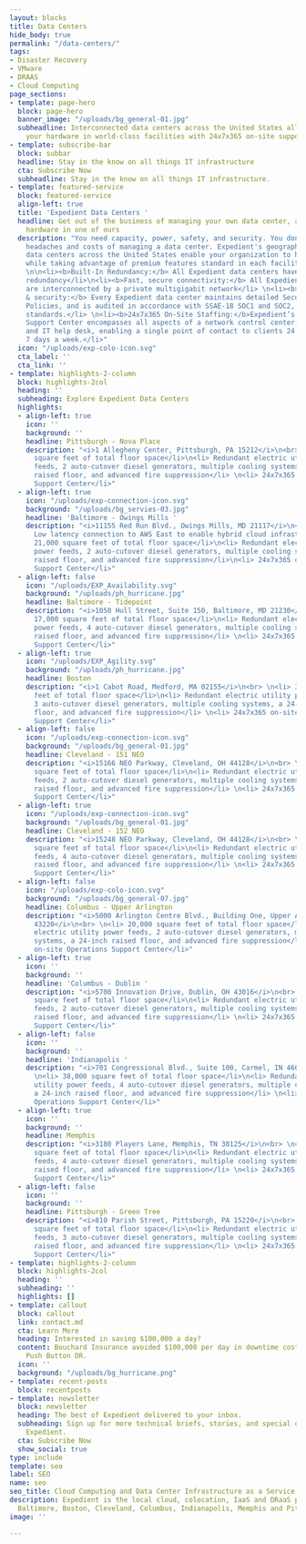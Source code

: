 ```yaml
---
layout: blocks
title: Data Centers
hide_body: true
permalink: "/data-centers/"
tags:
- Disaster Recovery
- VMware
- DRAAS
- Cloud Computing
page_sections:
- template: page-hero
  block: page-hero
  banner_image: "/uploads/bg_general-01.jpg"
  subheadline: Interconnected data centers across the United States allow you to host
    your hardware in world-class facilities with 24x7x365 on-site support
- template: subscribe-bar
  block: subbar
  headline: Stay in the know on all things IT infrastructure
  cta: Subscribe Now
  subheadline: Stay in the know on all things IT infrastructure.
- template: featured-service
  block: featured-service
  align-left: true
  title: 'Expedient Data Centers '
  headline: Get out of the business of managing your own data center, and host your
    hardware in one of ours
  description: "You need capacity, power, safety, and security. You don't need the
    headaches and costs of managing a data center. Expedient's geographically diverse
    data centers across the United States enable your organization to host your hardware
    while taking advantage of premium features standard in each facility, including:
    \n\n<li><b>Built-In Redundancy:</b> All Expedient data centers have N+1 or 2N
    redundancy</li>\n<li><b>Fast, secure connectivity:</b> All Expedient data centers
    are interconnected by a private multigigabit network</li> \n<li><b>Compliance
    & security:</b> Every Expedient data center maintains detailed Security and Control
    Policies, and is audited in accordance with SSAE-18 SOC1 and SOC2, HIPAA and PCI
    standards.</li> \n<li><b>24x7x365 On-Site Staffing:</b>Expedient’s Operations
    Support Center encompasses all aspects of a network control center, call center,
    and IT help desk, enabling a single point of contact to clients 24 hours a day,
    7 days a week.</li>"
  icon: "/uploads/exp-colo-icon.svg"
  cta_label: ''
  cta_link: ''
- template: highlights-2-column
  block: highlights-2col
  heading: ''
  subheading: Explore Expedient Data Centers
  highlights:
  - align-left: true
    icon: ''
    background: ''
    headline: Pittsburgh - Nova Place
    description: "<i>1 Allegheny Center, Pittsburgh, PA 15212</i>\n<br> \n<li> 26,000
      square feet of total floor space</li>\n<li> Redundant electric utility power
      feeds, 2 auto-cutover diesel generators, multiple cooling systems, a 24-inch
      raised floor, and advanced fire suppression</li> \n<li> 24x7x365 on-site Operations
      Support Center</li>"
  - align-left: true
    icon: "/uploads/exp-connection-icon.svg"
    background: "/uploads/bg_servies-03.jpg"
    headline: 'Baltimore - Owings Mills '
    description: "<i>11155 Red Run Blvd., Owings Mills, MD 21117</i>\n<br> \n<li>
      Low latency connection to AWS East to enable hybrid cloud infrastructure</li>\n<li>
      21,000 square feet of total floor space</li>\n<li> Redundant electric utility
      power feeds, 2 auto-cutover diesel generators, multiple cooling systems, a 24-inch
      raised floor, and advanced fire suppression</li>\n<li> 24x7x365 on-site Operations
      Support Center</li>"
  - align-left: false
    icon: "/uploads/EXP_Availability.svg"
    background: "/uploads/ph_hurricane.jpg"
    headline: Baltimore - Tidepoint
    description: "<i>1050 Hull Street, Suite 150, Baltimore, MD 21230</i>\n<br> \n<li>
      17,000 square feet of total floor space</li>\n<li> Redundant electric utility
      power feeds, 4 auto-cutover diesel generators, multiple cooling systems, a 24-inch
      raised floor, and advanced fire suppression</li> \n<li> 24x7x365 on-site Operations
      Support Center</li>"
  - align-left: true
    icon: "/uploads/EXP_Agility.svg"
    background: "/uploads/ph_hurricane.jpg"
    headline: Boston
    description: "<i>1 Cabot Road, Medford, MA 02155</i>\n<br> \n<li> 38,000 square
      feet of total floor space</li>\n<li> Redundant electric utility power feeds,
      3 auto-cutover diesel generators, multiple cooling systems, a 24-inch raised
      floor, and advanced fire suppression</li> \n<li> 24x7x365 on-site Operations
      Support Center</li>"
  - align-left: false
    icon: "/uploads/exp-connection-icon.svg"
    background: "/uploads/bg_general-01.jpg"
    headline: Cleveland - 151 NEO
    description: "<i>15166 NEO Parkway, Cleveland, OH 44128</i>\n<br> \n<li> 24,000
      square feet of total floor space</li>\n<li> Redundant electric utility power
      feeds, 2 auto-cutover diesel generators, multiple cooling systems, a 24-inch
      raised floor, and advanced fire suppression</li> \n<li> 24x7x365 on-site Operations
      Support Center</li>"
  - align-left: true
    icon: "/uploads/exp-connection-icon.svg"
    background: "/uploads/bg_general-01.jpg"
    headline: Cleveland - 152 NEO
    description: "<i>15248 NEO Parkway, Cleveland, OH 44128</i>\n<br> \n<li> 21,400
      square feet of total floor space</li>\n<li> Redundant electric utility power
      feeds, 4 auto-cutover diesel generators, multiple cooling systems, a 24-inch
      raised floor, and advanced fire suppression</li> \n<li> 24x7x365 on-site Operations
      Support Center</li>"
  - align-left: false
    icon: "/uploads/exp-colo-icon.svg"
    background: "/uploads/bg_general-07.jpg"
    headline: Columbus - Upper Arlington
    description: "<i>5000 Arlington Centre Blvd., Building One, Upper Arlington, OH
      43220</i>\n<br> \n<li> 20,000 square feet of total floor space</li>\n<li> Redundant
      electric utility power feeds, 2 auto-cutover diesel generators, multiple cooling
      systems, a 24-inch raised floor, and advanced fire suppression</li> \n<li> 24x7x365
      on-site Operations Support Center</li>"
  - align-left: true
    icon: ''
    background: ''
    headline: 'Columbus - Dublin '
    description: "<i>5700 Innovation Drive, Dublin, OH 43016</i>\n<br> \n<li> 29,000
      square feet of total floor space</li>\n<li> Redundant electric utility power
      feeds, 2 auto-cutover diesel generators, multiple cooling systems, a 24-inch
      raised floor, and advanced fire suppression</li> \n<li> 24x7x365 on-site Operations
      Support Center</li>"
  - align-left: false
    icon: ''
    background: ''
    headline: 'Indianapolis '
    description: "<i>701 Congressional Blvd., Suite 100, Carmel, IN 46032</i>\n<br>
      \n<li> 38,000 square feet of total floor space</li>\n<li> Redundant electric
      utility power feeds, 4 auto-cutover diesel generators, multiple cooling systems,
      a 24-inch raised floor, and advanced fire suppression</li> \n<li> 24x7x365 on-site
      Operations Support Center</li>"
  - align-left: true
    icon: ''
    background: ''
    headline: Memphis
    description: "<i>3180 Players Lane, Memphis, TN 38125</i>\n<br> \n<li> 35,000
      square feet of total floor space</li>\n<li> Redundant electric utility power
      feeds, 4 auto-cutover diesel generators, multiple cooling systems, an 18-inch
      raised floor, and advanced fire suppression</li> \n<li> 24x7x365 on-site Operations
      Support Center</li>"
  - align-left: false
    icon: ''
    background: ''
    headline: Pittsburgh - Green Tree
    description: "<i>810 Parish Street, Pittsburgh, PA 15220</i>\n<br> \n<li> 26,000
      square feet of total floor space</li>\n<li> Redundant electric utility power
      feeds, 3 auto-cutover diesel generators, multiple cooling systems, a 24-inch
      raised floor, and advanced fire suppression</li> \n<li> 24x7x365 on-site Operations
      Support Center</li>"
- template: highlights-2-column
  block: highlights-2col
  heading: ''
  subheading: ''
  highlights: []
- template: callout
  block: callout
  link: contact.md
  cta: Learn More
  heading: Interested in saving $100,000 a day?
  content: Bouchard Insurance avoided $100,000 per day in downtime costs with Expedient’s
    Push Button DR.
  icon: ''
  background: "/uploads/bg_hurricane.png"
- template: recent-posts
  block: recentposts
- template: newsletter
  block: newsletter
  heading: The best of Expedient delivered to your inbox.
  subheading: Sign up for more technical briefs, stories, and special offers from
    Expedient.
  cta: Subscribe Now
  show_social: true
type: include
template: seo
label: SEO
name: seo
seo_title: Cloud Computing and Data Center Infrastructure as a Service
description: Expedient is the local cloud, colocation, IaaS and DRaaS provider in
  Baltimore, Boston, Cleveland, Columbus, Indianapolis, Memphis and Pittsburgh.
image: ''

---
```

